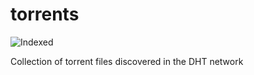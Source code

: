 torrents 
========
![Indexed](https://img.shields.io/badge/indexed-227060-blue)

Collection of torrent files discovered in the DHT network
